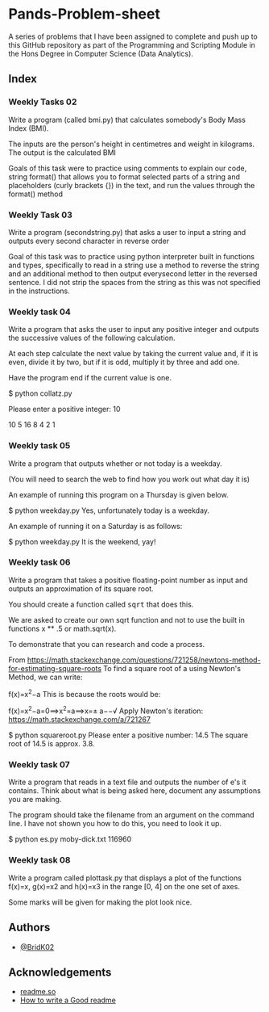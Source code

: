 
# Pands-Problem-sheet

A series of problems that I have been assigned to complete and push up to this GitHub repository as part of the Programming and Scripting Module in the Hons Degree in Computer Science (Data Analytics).
## Index




### Weekly Tasks 02
Write a program (called bmi.py) that calculates somebody's Body Mass Index (BMI).

The inputs are the person's height in centimetres and weight in kilograms.
The output is the calculated BMI 

Goals of this task were to practice using comments to explain our code, string format() that allows you to format selected parts of a string
and placeholders (curly brackets {}) in the text, and run the values through the format() method

### Weekly Task 03
Write a program (secondstring.py) that asks a user to input a string and outputs every second character in reverse order

Goal of this task was to practice using python interpreter built in functions and types, specifically to read in a string use a method to reverse the string and an additional method to then output everysecond letter in the reversed sentence. I did not strip the spaces from the string as this was not specified in the instructions.


### Weekly task 04
Write a program that asks the user to input any positive integer and outputs the successive values of the following calculation.

At each step calculate the next value by taking the current value and, if it is even, divide it by two, but if it is odd, multiply it by three and add one.

Have the program end if the current value is one.



$ python collatz.py

Please enter a positive integer: 10

10 5 16 8 4 2 1

### Weekly task 05
Write a program that outputs whether or not today is a weekday.

(You will need to search the web to find how you work out what day it is)

An example of running this program on a Thursday is given below.

$ python weekday.py
Yes, unfortunately today is a weekday.


An example of running it on a Saturday is as follows:

$ python weekday.py
It is the weekend, yay!

### Weekly task 06
Write a program that takes a positive floating-point number as input and outputs an approximation of its square root.

You should create a function called <tt>sqrt</tt> that does this.

We are asked to create our own sqrt function and not to use the built in functions x ** .5 or math.sqrt(x).

To demonstrate that you can research and code a process.

From https://math.stackexchange.com/questions/721258/newtons-method-for-estimating-square-roots
To find a square root of a using Newton's Method, we can write:

f(x)=x<sup>2</sup>−a
This is because the roots would be:

f(x)=x<sup>2</sup>−a=0⟹x<sup>2</sup>=a⟹x=± a−−√
Apply Newton's iteration:
https://math.stackexchange.com/a/721267

$ python squareroot.py
Please enter a positive number: 14.5
The square root of 14.5 is approx. 3.8.

### Weekly task 07
Write a program that reads in a text file and outputs the number of e's it contains. Think about what is being asked here, document any assumptions you are making.

The program should take the filename from an argument on the command line. I have not shown you how to do this, you need to look it up.



$ python es.py moby-dick.txt
116960

### Weekly task 08
Write a program called plottask.py that displays a plot of the functions f(x)=x, g(x)=x2 and h(x)=x3 in the range [0, 4] on the one set of axes.

Some marks will be given for making the plot look nice.

## Authors

- [@BridK02](https://github.com/BridK02)

## Acknowledgements

 - [readme.so](https://readme.so/editor)
 - [How to write a Good readme](https://bulldogjob.com/news/449-how-to-write-a-good-readme-for-your-github-project)

